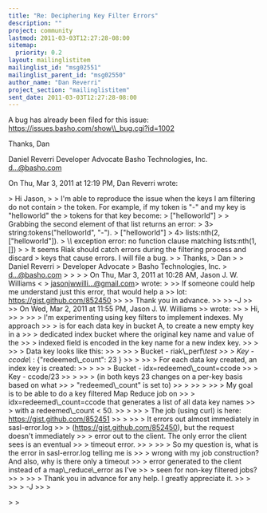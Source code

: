 ```yaml
---
title: "Re: Deciphering Key Filter Errors"
description: ""
project: community
lastmod: 2011-03-03T12:27:28-08:00
sitemap:
  priority: 0.2
layout: mailinglistitem
mailinglist_id: "msg02551"
mailinglist_parent_id: "msg02550"
author_name: "Dan Reverri"
project_section: "mailinglistitem"
sent_date: 2011-03-03T12:27:28-08:00
---
```



A bug has already been filed for this issue:
https://issues.basho.com/show\\_bug.cgi?id=1002

Thanks,
Dan

Daniel Reverri
Developer Advocate
Basho Technologies, Inc.
d...@basho.com


On Thu, Mar 3, 2011 at 12:19 PM, Dan Reverri  wrote:

&gt; Hi Jason,
&gt;
&gt; I'm able to reproduce the issue when the keys I am filtering do not contain
&gt; the token. For example, if my token is "-" and my key is "helloworld" the
&gt; tokens for that key become:
&gt; ["helloworld"]
&gt;
&gt; Grabbing the second element of that list returns an error:
&gt; 3&gt; string:tokens("helloworld", "-").
&gt; ["helloworld"]
&gt; 4&gt; lists:nth(2, ["helloworld"]).
&gt; \\*\\* exception error: no function clause matching lists:nth(1,[])
&gt;
&gt; It seems Riak should catch errors during the filtering process and discard
&gt; keys that cause errors. I will file a bug.
&gt;
&gt; Thanks,
&gt; Dan
&gt;
&gt; Daniel Reverri
&gt; Developer Advocate
&gt; Basho Technologies, Inc.
&gt; d...@basho.com
&gt;
&gt;
&gt;
&gt; On Thu, Mar 3, 2011 at 10:28 AM, Jason J. W. Williams &lt;
&gt; jasonjwwilli...@gmail.com&gt; wrote:
&gt;
&gt;&gt; If someone could help me understand just this error, that would help a
&gt;&gt; lot: https://gist.github.com/852450
&gt;&gt;
&gt;&gt; Thank you in advance.
&gt;&gt;
&gt;&gt; -J
&gt;&gt;
&gt;&gt; On Wed, Mar 2, 2011 at 11:55 PM, Jason J. W. Williams
&gt;&gt;  wrote:
&gt;&gt; &gt; Hi,
&gt;&gt; &gt;
&gt;&gt; &gt; I'm experimenting using key filters to implement indexes. My approach
&gt;&gt; &gt; is for each data key in bucket A, to create a new empty key in a
&gt;&gt; &gt; dedicated index bucket where the original key name and value of the
&gt;&gt; &gt; indexed field is encoded in the key name for a new index key.
&gt;&gt; &gt;
&gt;&gt; &gt; Data key looks like this:
&gt;&gt; &gt;
&gt;&gt; &gt; Bucket - riak\\_perf\\_test
&gt;&gt; &gt; Key - ccode\\_ : {"redeemed\\_count": 23 }
&gt;&gt; &gt;
&gt;&gt; &gt; For each data key created, an index key is created:
&gt;&gt; &gt;
&gt;&gt; &gt; Bucket - idx=redeemed\\_count=ccode
&gt;&gt; &gt; Key - ccode/23
&gt;&gt; &gt;
&gt;&gt; &gt; (in both keys 23 changes on a per-key basis based on what
&gt;&gt; &gt; "redeemed\\_count" is set to)
&gt;&gt; &gt;
&gt;&gt; &gt;
&gt;&gt; &gt; My goal is to be able to do a key filtered Map Reduce job on
&gt;&gt; &gt; idx=redeemed\\_count=ccode that generates a list of all data key names
&gt;&gt; &gt; with a redeemed\\_count &lt; 50.
&gt;&gt; &gt;
&gt;&gt; &gt; The job (using curl) is here: https://gist.github.com/852451
&gt;&gt; &gt;
&gt;&gt; &gt; It errors out almost immediately in sasl-error.log
&gt;&gt; &gt; (https://gist.github.com/852450), but the request doesn't immediately
&gt;&gt; &gt; error out to the client. The only error the client sees is an eventual
&gt;&gt; &gt; timeout error.
&gt;&gt; &gt;
&gt;&gt; &gt; So my question is, what is the error in sasl-error.log telling me is
&gt;&gt; &gt; wrong with my job construction? And also, why is there only a timeout
&gt;&gt; &gt; error generated to the client instead of a map\\_reduce\\_error as I've
&gt;&gt; &gt; seen for non-key filtered jobs?
&gt;&gt; &gt;
&gt;&gt; &gt; Thank you in advance for any help. I greatly appreciate it.
&gt;&gt; &gt;
&gt;&gt; &gt; -J
&gt;&gt; &gt;

&gt;
&gt;
